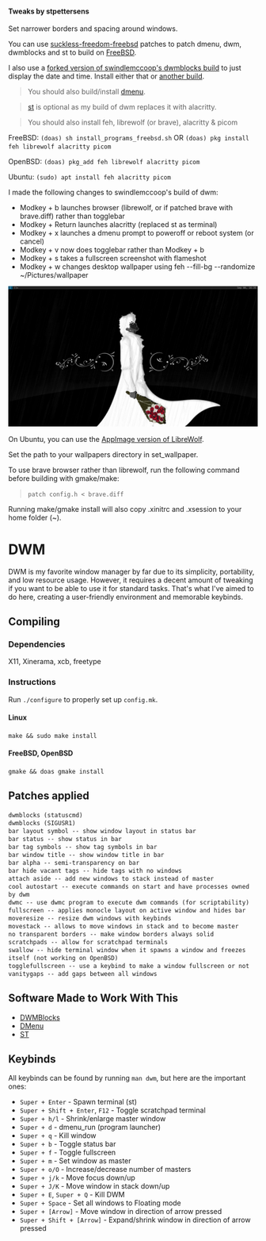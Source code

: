 #### Tweaks by stpettersens
Set narrower borders and spacing around windows.

You can use [suckless-freedom-freebsd](https://github.com/stpettersens/suckless-freedom-freebsd) patches to patch dmenu, dwm, dwmblocks and st
to build on [FreeBSD](https://www.freebsd.org).

I also use a [forked version of swindlemccoop's dwmblocks build](https://github.com/stpettersens/dwmblocks) to just display the date and time.
Install either that or [another build](https://github.com/swindlesmccoop/dwmblocks).

> You should also build/install [dmenu](https://github.com/swindlesmccoop/dmenu).

> [st](https://github.com/swindlesmccoop/st) is optional as my build of dwm replaces it with alacritty.

> You should also install feh, librewolf (or brave), alacritty & picom

FreeBSD:
`(doas) sh install_programs_freebsd.sh` OR
`(doas) pkg install feh librewolf alacritty picom`

OpenBSD:
`(doas) pkg_add feh librewolf alacritty picom`

Ubuntu:
`(sudo) apt install feh alacritty picom`

I made the following changes to swindlemccoop's build of dwm:

* Modkey + b launches browser (librewolf, or if patched brave with brave.diff) rather than togglebar
* Modkey + Return launches alacritty (replaced st as terminal)
* Modkey + x launches a dmenu prompt to poweroff or reboot system (or cancel)
* Modkey + v now does togglebar rather than Modkey + b
* Modkey + s takes a fullscreen screenshot with flameshot
* Modkey + w changes desktop wallpaper using feh --fill-bg --randomize ~/Pictures/wallpaper

![alt dwm](screenshot.png)



On Ubuntu, you can use the [AppImage version
of LibreWolf](https://librewolf.net/installation/linux). 

Set the path to your wallpapers directory in set_wallpaper.
  
To use brave browser rather than librewolf, run the 
following command before building with gmake/make:
> `patch config.h < brave.diff`

Running make/gmake install will also copy .xinitrc and .xsession to your home folder (~).

# DWM
DWM is my favorite window manager by far due to its simplicity, portability, and low resource usage. However, it requires a decent amount of tweaking if you want to be able to use it for standard tasks. That's what I've aimed to do here, creating a user-friendly environment and memorable keybinds.

## Compiling
### Dependencies
X11, Xinerama, xcb, freetype
### Instructions
Run `./configure` to properly set up `config.mk`.
#### Linux
`make && sudo make install`
#### FreeBSD, OpenBSD
`gmake && doas gmake install`

## Patches applied
```
dwmblocks (statuscmd)
dwmblocks (SIGUSR1)
bar layout symbol -- show window layout in status bar
bar status -- show status in bar
bar tag symbols -- show tag symbols in bar
bar window title -- show window title in bar
bar alpha -- semi-transparency on bar
bar hide vacant tags -- hide tags with no windows
attach aside -- add new windows to stack instead of master
cool autostart -- execute commands on start and have processes owned by dwm
dwmc -- use dwmc program to execute dwm commands (for scriptability)
fullscreen -- applies monocle layout on active window and hides bar
moveresize -- resize dwm windows with keybinds
movestack -- allows to move windows in stack and to become master
no transparent borders -- make window borders always solid
scratchpads -- allow for scratchpad terminals
swallow -- hide terminal window when it spawns a window and freezes itself (not working on OpenBSD)
togglefullscreen -- use a keybind to make a window fullscreen or not
vanitygaps -- add gaps between all windows
```

## Software Made to Work With This
- [DWMBlocks](https://github.com/swindlesmccoop/dwmblocks)
- [DMenu](https://github.com/swindlesmccoop/dmenu)
- [ST](https://github.com/swindlesmccoop/st)

## Keybinds
All keybinds can be found by running `man dwm`, but here are the important ones:
- `Super + Enter` - Spawn terminal (st)
- `Super + Shift + Enter`, `F12` - Toggle scratchpad terminal
- `Super + h/l` - Shrink/enlarge master window
- `Super + d` - dmenu\_run (program launcher)
- `Super + q` - Kill window
- `Super + b` - Toggle status bar
- `Super + f` - Toggle fullscreen
- `Super + m` - Set window as master
- `Super + o/O` - Increase/decrease number of masters
- `Super + j/k` - Move focus down/up
- `Super + J/K` - Move window in stack down/up
- `Super + E`, `Super + Q` - Kill DWM
- `Super + Space` - Set all windows to Floating mode
- `Super + [Arrow]` - Move window in direction of arrow pressed
- `Super + Shift + [Arrow]` - Expand/shrink window in direction of arrow pressed
